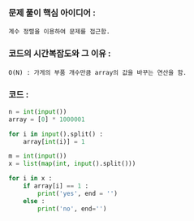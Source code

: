 ### 문제 풀이 핵심 아이디어 :
    계수 정렬을 이용하여 문제를 접근함.

### 코드의 시간복잡도와 그 이유 :
    O(N) : 가게의 부품 개수만큼 array의 값을 바꾸는 연산을 함.

### 코드 :
```python
n = int(input())
array = [0] * 1000001

for i in input().split() :
    array[int(i)] = 1

m = int(input())
x = list(map(int, input().split()))

for i in x :
    if array[i] == 1 :
        print('yes', end = '')
    else :
        print('no', end='')
```